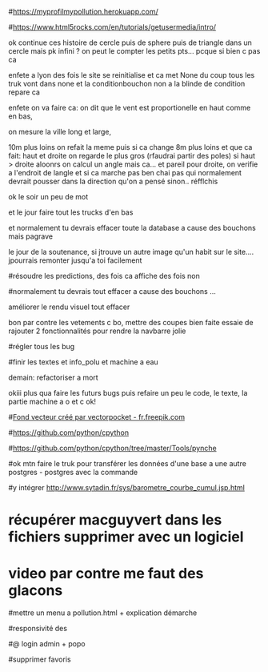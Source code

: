 #https://myprofilmypollution.herokuapp.com/

#https://www.html5rocks.com/en/tutorials/getusermedia/intro/

ok continue ces histoire de cercle puis de sphere puis de triangle dans un cercle mais pk infini ? on peut le compter les petits pts...
pcque si bien c pas ca 

enfete a lyon des fois le site se reinitialise et ca met None du coup tous les truk vont dans none et la conditionbouchon non a la blinde de condition repare ca

enfete on va faire ca:
on dit que le vent est proportionelle en haut comme en bas,

on mesure la ville long et large,

10m plus loins on refait la meme puis si ca change 8m plus loins et que ca fait: haut et droite on regarde le plus gros (rfaudrai partir des poles) si haut > droite aloonrs on calcul un angle mais ca... et pareil pour droite, on verifie a l'endroit de langle et si ca marche pas ben chai pas qui normalement devrait pousser dans la direction qu'on a pensé sinon.. réfflchis

ok le soir un peu de mot

et le jour faire tout les trucks d'en bas

et normalement tu devrais effacer toute la database a cause des bouchons mais pagrave

le jour de la soutenance, si jtrouve un autre image qu'un habit sur le site.... jpourrais remonter jusqu'a toi facilement

#résoudre les predictions, des fois ca affiche des fois non

#normalement tu devrais tout effacer a cause des bouchons ...

améliorer le rendu visuel tout effacer

bon par contre les vetements c bo, mettre des coupes bien faite essaie de rajouter 2 fonctionnalités pour rendre la navbarre jolie

#régler tous les bug

#finir les textes et info_polu et machine a eau

demain: refactoriser a mort

okiii plus qua faire les futurs bugs puis refaire un peu le code, le texte,
la partie machine a o et c ok!

#<a href="https://fr.freepik.com/photos-vecteurs-libre/fond">Fond vecteur créé par vectorpocket - fr.freepik.com</a>

#https://github.com/python/cpython

#https://github.com/python/cpython/tree/master/Tools/pynche



#ok mtn faire le truk pour transférer les données d'une base a une autre postgres - postgres avec la commande

#y intégrer http://www.sytadin.fr/sys/barometre_courbe_cumul.jsp.html

# récupérer macguyvert dans les fichiers supprimer avec un logiciel


# video par contre me faut des glacons

#mettre un menu a pollution.html + explication démarche

#responsivité des


#@ login admin + popo

#supprimer favoris



















 











